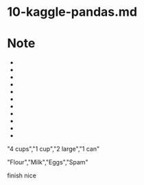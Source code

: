 # 10-kaggle-pandas.md

# Note
- 
- 
- 
- 
- 
- 
- 
- 
- 
- 
- 

"4 cups","1 cup","2 large","1 can"





"Flour","Milk","Eggs","Spam"

finish 
nice